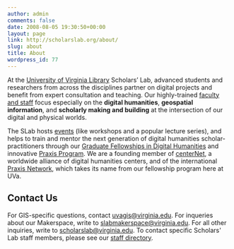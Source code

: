 ```yaml
---
author: admin
comments: false
date: 2008-08-05 19:30:50+00:00
layout: page
link: http://scholarslab.org/about/
slug: about
title: About
wordpress_id: 77
---
```


At the [University of Virginia Library](http://library.virginia.edu/) Scholars’ Lab, advanced students and researchers from across the disciplines partner on digital projects and benefit from expert consultation and teaching. Our highly-trained [faculty and staff](http://www.scholarslab.org/people/) focus especially on the **digital humanities**, **geospatial information**, and **scholarly making and building** at the intersection of our digital and physical worlds.

The SLab hosts [events](http://www.scholarslab.org/events/) (like workshops and a popular lecture series), and helps to train and mentor the next generation of digital humanities scholar-practitioners through our [Graduate Fellowships in Digital Humanities](http://www.scholarslab.org/graduate-fellowships/) and innovative [Praxis Program](http://praxis.scholarslab.org/). We are a founding member of [centerNet](http://digitalhumanities.org/centernet/), a worldwide alliance of digital humanities centers, and of the international [Praxis Network](http://praxis-network.org/), which takes its name from our fellowship program here at UVa.


## Contact Us


For GIS-specific questions, contact [uvagis@virginia.edu](mailto:uvagis@virginia.edu). For inqueries about our Makerspace, write to [slabmakerspace@virginia.edu](mailto:slabmakerspace@virginia.edu). For all other inquiries, write to [scholarslab@virginia.edu](mailto:scholarslab@virginia.edu). To contact specific Scholars' Lab staff members, please see our [staff directory](http://www.scholarslab.org/people/).
